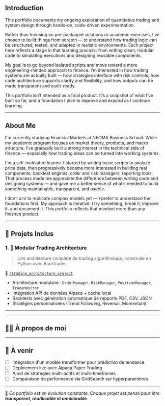 ## Introduction

This portfolio documents my ongoing exploration of quantitative trading and system design through hands-on, code-driven experimentation.

Rather than focusing on pre-packaged solutions or academic exercises, I’ve chosen to build things from scratch — to understand how trading logic can be structured, tested, and adapted in realistic environments. Each project here reflects a stage in that learning process: from writing clean, modular code to simulating executions and designing reusable components.

My goal is to go beyond isolated scripts and move toward a more engineering-minded approach to finance. I’m interested in how trading systems are actually built — how strategies interface with risk controls, how code architecture supports clarity and flexibility, and how outputs can be made transparent and audit-ready.

This portfolio isn’t intended as a final product. It’s a snapshot of what I’ve built so far, and a foundation I plan to improve and expand as I continue learning.

---

## About Me

I'm currently studying Financial Markets at NEOMA Business School. While my academic program focuses on market theory, products, and macro structure, I've gradually built a strong interest in the technical side of finance — especially how trading ideas can be turned into working systems.

I'm a self-motivated learner. I started by writing basic scripts to analyze price data, then progressively became more interested in building real components: backtest engines, order and risk managers, reporting tools.  
That process made me appreciate the difference between writing code and designing systems — and gave me a better sense of what’s needed to build something maintainable, transparent, and usable.

I don’t aim to replicate complex models yet — I prefer to understand the foundations first. My approach is iterative: I try something, break it, improve it, and document it. This portfolio reflects that mindset more than any finished product.


---

## 📂 Projets Inclus

### 1. 🧠 Modular Trading Architecture
> Une architecture complète de trading algorithmique, construite en Python avec Backtrader

📁 [`/trading_architecture_project`](./trading_architecture_project)

- Architecture modulaire : `OrderManager`, `RiskManager`, `PositionManager`, `TradeMonitor`
- Intégration API de données Alpaca + cache local
- Backtests avec génération automatique de rapports PDF, CSV, JSON
- Stratégies personnalisées (Trend Following, Reversal, Momentum)

---


---

## 👨‍💻 À propos de moi



---

## 📌 À venir

- [ ] Intégration d'un modèle transformer pour prédiction de tendance
- [ ] Déploiement live avec Alpaca Paper Trading
- [ ] Ajout de stratégies multi-actifs et multi-timeframes
- [ ] Comparaison de performance via GridSearch sur hyperparamètres

---

🧠 *Ce portfolio est en évolution constante. Chaque projet est pensé pour être **transparent, réutilisable et améliorable***.
